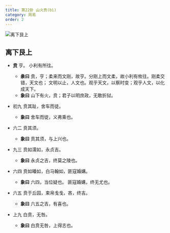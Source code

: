 ```yaml
---
title: 第22卦 山火贲(bì)
category: 周易
order: 2
---
```


![离下艮上](https://upload.wikimedia.org/wikipedia/commons/8/82/Yijing-22.png)

## 离下艮上

* **贲** 亨。 小利有所往。
  * **彖曰** 贲，亨；柔来而文刚，故亨。分刚上而文柔，故小利有攸往。刚柔交错，天文也； 文明以止，人文也。观乎天文，以察时变；观乎人文，以化成天下。
  * **象曰** 山下有火，贲；君子以明庶政，无敢折狱。

* 初九 贲其趾，舍车而徒。
  * **象曰** 舍车而徒，义弗乘也。

* 六二 贲其须。
  * **象曰** 贲其须，与上兴也。

* 九三 贲如濡如，永贞吉。
  * **象曰** 永贞之吉，终莫之陵也。

* 六四 贲如皤如，白马翰如，匪寇婚媾。
  * **象曰** 六四，当位疑也。 匪寇婚媾，终无尤也。

* 六五 贲于丘园，束帛戋戋，吝，终吉。
  * **象曰** 六五之吉，有喜也。

* 上九 白贲，无咎。
  * **象曰** 白贲无咎，上得志也。